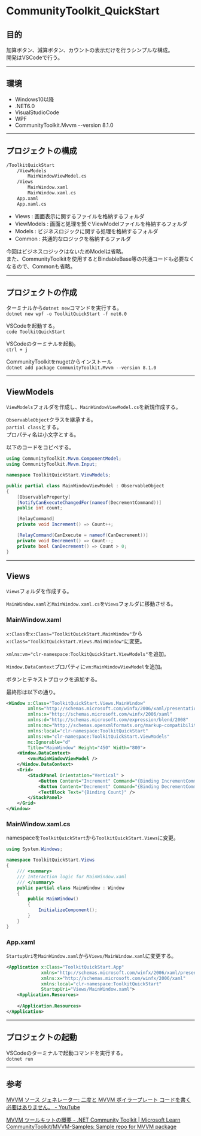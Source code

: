 # CommunityToolkit_QuickStart

## 目的

加算ボタン、減算ボタン、カウントの表示だけを行うシンプルな構成。  
開発はVSCodeで行う。  

---

## 環境

- Windows10以降  
- .NET6.0  
- VisualStudioCode  
- WPF  
- CommunityToolkit.Mvvm --version 8.1.0  

---

## プロジェクトの構成

``` txt
/ToolkitQuickStart
    /ViewModels
        MainWindowViewModel.cs
    /Views
        MainWindow.xaml
        MainWindow.xaml.cs
    App.xaml
    App.xaml.cs
```

- Views : 画面表示に関するファイルを格納するフォルダ  
- ViewModels : 画面と処理を繋ぐViewModelファイルを格納するフォルダ  
- Models : ビジネスロジックに関する処理を格納するフォルダ  
- Common : 共通的なロジックを格納するファルダ  

今回はビジネスロジックはないためModelは省略。  
また、CommunityToolkitを使用するとBindableBase等の共通コードも必要なくなるので、Commonも省略。  

---

## プロジェクトの作成

ターミナルから`dotnet new`コマンドを実行する。  
`dotnet new wpf -o ToolkitQuickStart -f net6.0`  

VSCodeを起動する。  
`code ToolkitQuickStart`  

VSCodeのターミナルを起動。  
`ctrl + j`  

CommunityToolkitをnugetからインストール  
`dotnet add package CommunityToolkit.Mvvm --version 8.1.0`  

---

## ViewModels

`ViewModels`フォルダを作成し、`MainWindowViewModel.cs`を新規作成する。  

`ObservableObject`クラスを継承する。  
`partial class`とする。  
プロパティ名は小文字とする。  

以下のコードをコピペする。  

``` cs
using CommunityToolkit.Mvvm.ComponentModel;
using CommunityToolkit.Mvvm.Input;

namespace ToolkitQuickStart.ViewModels;

public partial class MainWindowViewModel : ObservableObject
{
    [ObservableProperty]
    [NotifyCanExecuteChangedFor(nameof(DecrementCommand))]
    public int count;

    [RelayCommand]
    private void Increment() => Count++;

    [RelayCommand(CanExecute = nameof(CanDecrement))]
    private void Decrement() => Count--;
    private bool CanDecrement() => Count > 0;
}
```

---

## Views

`Views`フォルダを作成する。  

`MainWindow.xaml`と`MainWindow.xaml.cs`を`Views`フォルダに移動させる。  

### MainWindow.xaml

`x:Class`を`x:Class="ToolkitQuickStart.MainWindow"`から`x:Class="ToolkitQuickStart.Views.MainWindow"`に変更。  

`xmlns:vm="clr-namespace:ToolkitQuickStart.ViewModels"`を追加。  

`Window.DataContext`プロパティに`vm:MainWindowViewModel`を追加。  

ボタンとテキストブロックを追加する。  

最終形は以下の通り。  

``` xml
<Window x:Class="ToolkitQuickStart.Views.MainWindow"
        xmlns="http://schemas.microsoft.com/winfx/2006/xaml/presentation"
        xmlns:x="http://schemas.microsoft.com/winfx/2006/xaml"
        xmlns:d="http://schemas.microsoft.com/expression/blend/2008"
        xmlns:mc="http://schemas.openxmlformats.org/markup-compatibility/2006"
        xmlns:local="clr-namespace:ToolkitQuickStart"
        xmlns:vm="clr-namespace:ToolkitQuickStart.ViewModels"
        mc:Ignorable="d"
        Title="MainWindow" Height="450" Width="800">
    <Window.DataContext>
        <vm:MainWindowViewModel />
    </Window.DataContext>
    <Grid>
        <StackPanel Orientation="Vertical" >
            <Button Content="Increment" Command="{Binding IncrementCommand}" />
            <Button Content="Decrement" Command="{Binding DecrementCommand}" />
            <TextBlock Text="{Binding Count}" />
        </StackPanel>
    </Grid>
</Window>
```

### MainWindow.xaml.cs

namespaceを`ToolkitQuickStart`から`ToolkitQuickStart.Views`に変更。  

``` cs
using System.Windows;

namespace ToolkitQuickStart.Views
{
    /// <summary>
    /// Interaction logic for MainWindow.xaml
    /// </summary>
    public partial class MainWindow : Window
    {
        public MainWindow()
        {
            InitializeComponent();
        }
    }
}
```

### App.xaml

`StartupUri`を`MainWindow.xaml`から`Views/MainWindow.xaml`に変更する。  

``` xml
<Application x:Class="ToolkitQuickStart.App"
             xmlns="http://schemas.microsoft.com/winfx/2006/xaml/presentation"
             xmlns:x="http://schemas.microsoft.com/winfx/2006/xaml"
             xmlns:local="clr-namespace:ToolkitQuickStart"
             StartupUri="Views/MainWindow.xaml">
    <Application.Resources>
         
    </Application.Resources>
</Application>
```

---

## プロジェクトの起動

VSCodeのターミナルで起動コマンドを実行する。  
`dotnet run`  

---

## 参考

[MVVM ソース ジェネレーター: 二度と MVVM ボイラープレート コードを書く必要はありません。 - YouTube](https://www.youtube.com/watch?v=aCxl0z04BN8)  

[MVVM ツールキットの概要 - .NET Community Toolkit | Microsoft Learn](https://learn.microsoft.com/ja-jp/dotnet/communitytoolkit/mvvm/)  
[CommunityToolkit/MVVM-Samples: Sample repo for MVVM package](https://github.com/CommunityToolkit/MVVM-Samples)  
